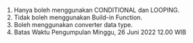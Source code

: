 1. Hanya boleh menggunakan CONDITIONAL dan LOOPING.
2. Tidak boleh menggunakan Build-in Function.
3. Boleh menggunakan converter data type.
4. Batas Waktu Pengumpulan Minggu, 26 Juni 2022 12.00 WIB
